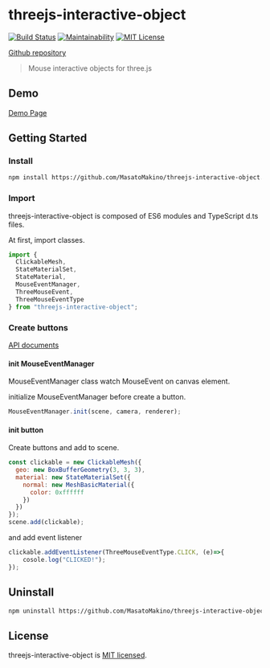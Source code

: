 # threejs-interactive-object

[![Build Status](https://travis-ci.org/MasatoMakino/threejs-interactive-object.svg?branch=master)](https://travis-ci.org/MasatoMakino/threejs-interactive-object)
[![Maintainability](https://api.codeclimate.com/v1/badges/2c756ac812782947b080/maintainability)](https://codeclimate.com/github/MasatoMakino/threejs-interactive-object/maintainability)
[![MIT License](http://img.shields.io/badge/license-MIT-blue.svg?style=flat)](LICENSE)

[Github repository](https://github.com/MasatoMakino/threejs-interactive-object)

> Mouse interactive objects for three.js

## Demo

[Demo Page](https://masatomakino.github.io/threejs-interactive-object/demo/)

## Getting Started

### Install

```bash
npm install https://github.com/MasatoMakino/threejs-interactive-object.git --save-dev
```

### Import


threejs-interactive-object is composed of ES6 modules and TypeScript d.ts files.

At first, import classes.

```js
import {
  ClickableMesh,
  StateMaterialSet,
  StateMaterial,
  MouseEventManager,
  ThreeMouseEvent,
  ThreeMouseEventType
} from "threejs-interactive-object";
```

### Create buttons

[API documents](https://masatomakino.github.io/threejs-interactive-object/api/)

#### init MouseEventManager

MouseEventManager class watch MouseEvent on canvas element.

initialize MouseEventManager before create a button.

```js
MouseEventManager.init(scene, camera, renderer);
```

#### init button

Create buttons and add to scene.

```js
const clickable = new ClickableMesh({
  geo: new BoxBufferGeometry(3, 3, 3),
  material: new StateMaterialSet({
    normal: new MeshBasicMaterial({
      color: 0xffffff
    })
  })
});
scene.add(clickable);
```

and add event listener

```js
clickable.addEventListener(ThreeMouseEventType.CLICK, (e)=>{
    cosole.log("CLICKED!");
});
```


## Uninstall

```bash
npm uninstall https://github.com/MasatoMakino/threejs-interactive-object.git --save-dev
```

## License

threejs-interactive-object is [MIT licensed](LICENSE).
